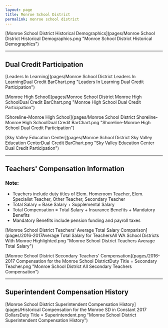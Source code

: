 ```yaml
---
layout: page
title: Monroe School District
permalink: monroe school district
---
```



[Monroe School District Historical Demographics](pages/Monroe School District Historical Demographics.png "Monroe School District Historical Demographics")

___

## Dual Credit Participation

[Leaders In Learning](pages/Monroe School District Leaders In LearningDual Credit BarChart.png "Leaders In Learning Dual Credit Participation")

[Monroe High School](pages/Monroe School District Monroe High SchoolDual Credit BarChart.png "Monroe High School Dual Credit Participation")

[Shoreline-Monroe High School](pages/Monroe School District Shoreline-Monroe High SchoolDual Credit BarChart.png "Shoreline-Monroe High School Dual Credit Participation")

[Sky Valley Education Center](pages/Monroe School District Sky Valley Education CenterDual Credit BarChart.png "Sky Valley Education Center Dual Credit Participation")


___

## Teachers' Compensation Information
### Note:
- Teachers include duty titles of Elem. Homeroom Teacher, Elem. Specialist Teacher, Other Teacher, Secondary Teacher
- Total Salary = Base Salary + Supplemental Salary
- Total Compensation = Total Salary + Insurance Benefits + Mandatory Benefits
- Mandatory Benefits include pension funding and payroll taxes

[Monroe School District Teachers' Average Total Salary Comparison](pages/2016-2017Average Total Salary for TeachersAll WA School Districts With Monroe Highlighted.png "Monroe School District Teachers Average Total Salary")

[Monroe School District Secondary Teachers' Compensation](pages/2016-2017 Compensation for the Monroe School DistrictDuty Title = Secondary Teacher.png "Monroe School District All Secondary Teachers Compensation")


___

## Superintendent Compensation History

[Monroe School District Superintendent Compensation History](pages/Historical Compensation for the Monroe SD in Constant 2017 DollarsDuty Title = Superintendent.png "Monroe School District Superintendent Compensation History")


